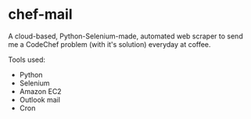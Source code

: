 # chef-mail

A cloud-based, Python-Selenium-made, automated web scraper to send me a CodeChef problem (with it's solution) everyday at coffee.

Tools used:
- Python
- Selenium
- Amazon EC2
- Outlook mail
- Cron
